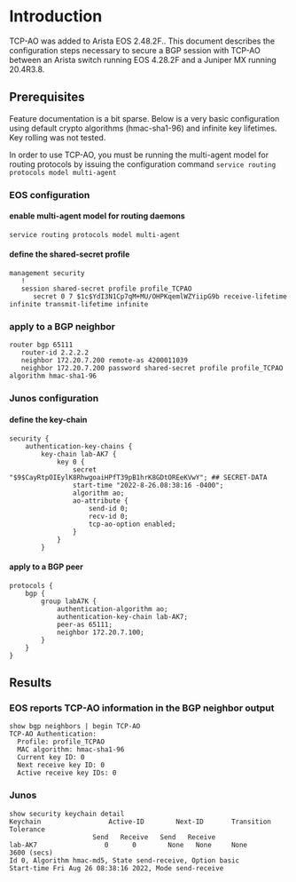 # Introduction

TCP-AO was added to Arista EOS 2.48.2F..  This document describes the configuration steps necessary to secure a BGP session with TCP-AO between an Arista switch running EOS 4.28.2F and a Juniper MX running 20.4R3.8.

## Prerequisites 
Feature documentation is a bit sparse.  Below is a very basic configuration using default crypto algorithms (hmac-sha1-96) and infinite key lifetimes.  Key rolling was not tested.

In order to use TCP-AO, you must be running the multi-agent model for routing protocols by issuing the configuration command `service routing protocols model multi-agent`


### EOS configuration
#### enable multi-agent model for routing daemons
```
service routing protocols model multi-agent
```

#### define the shared-secret profile
```
management security
   !
   session shared-secret profile profile_TCPAO
      secret 0 7 $1c$YdI3N1Cp7qM+MU/OHPKqemlWZYiipG9b receive-lifetime infinite transmit-lifetime infinite
```
### apply to a BGP neighbor
```
router bgp 65111
   router-id 2.2.2.2
   neighbor 172.20.7.200 remote-as 4200011039
   neighbor 172.20.7.200 password shared-secret profile profile_TCPAO algorithm hmac-sha1-96

```

### Junos configuration
#### define the key-chain
```
security {
    authentication-key-chains {
        key-chain lab-AK7 {
            key 0 {
                secret "$9$CayRtpOIEylK8RhwgoaiHPfT39pB1hrK8GDtOREeKVwY"; ## SECRET-DATA
                start-time "2022-8-26.08:38:16 -0400";
                algorithm ao;
                ao-attribute {
                    send-id 0;
                    recv-id 0;
                    tcp-ao-option enabled;
                }
            }
        }

```

#### apply to a BGP peer
```
protocols {
    bgp {
        group labA7K {
            authentication-algorithm ao;
            authentication-key-chain lab-AK7;
            peer-as 65111;
            neighbor 172.20.7.100;
        }
    }
}
```

## Results
### EOS reports TCP-AO information in the BGP neighbor output
```
show bgp neighbors | begin TCP-AO
TCP-AO Authentication:
  Profile: profile_TCPAO
  MAC algorithm: hmac-sha1-96
  Current key ID: 0
  Next receive key ID: 0
  Active receive key IDs: 0
  ```

  ### Junos 
  ```
  show security keychain detail
Keychain                 Active-ID        Next-ID       Transition  Tolerance
                       Send   Receive   Send   Receive
 lab-AK7                 0      0        None   None     None       3600 (secs)
  Id 0, Algorithm hmac-md5, State send-receive, Option basic
  Start-time Fri Aug 26 08:38:16 2022, Mode send-receive
  ```
